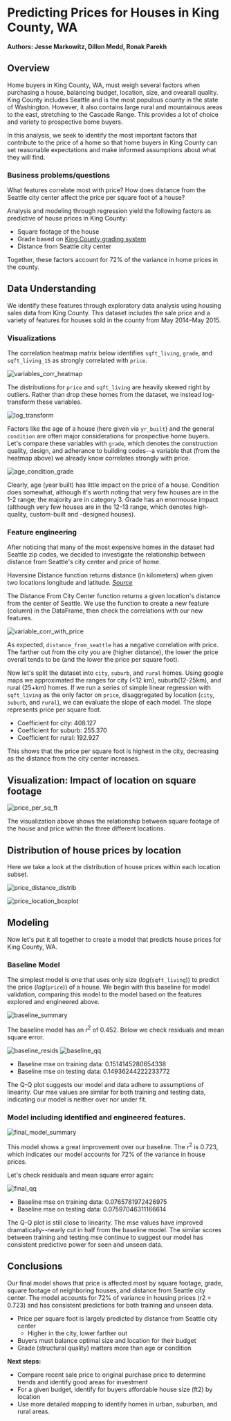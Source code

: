# Predicting Prices for Houses in King County, WA

**Authors: Jesse Markowitz, Dillon Medd, Ronak Parekh**

## Overview

Home buyers in King County, WA, must weigh several factors when purchasing a house, balancing budget, location, size, and ovearall quality. King County includes Seattle and is the most populous county in the state of Washington. However, it also contains large rural and mountainous areas to the east, stretching to the Cascade Range. This provides a lot of choice and variety to prospective bome buyers.

In this analysis, we seek to identify the most important factors that contribute to the price of a home so that home buyers in King County can set reasonable expectations and make informed assumptions about what they will find.

### Business problems/questions

What features correlate most with price? How does distance from the Seattle city center affect the price per square foot of a house?

Analysis and modeling through regression yield the following factors as predictive of house prices in King County:
 - Square footage of the house
 - Grade based on [King County grading system](https://info.kingcounty.gov/assessor/esales/Glossary.aspx?type=r#b)
 - Distance from Seattle city center

Together, these factors account for 72% of the variance in home prices in the county.

## Data Understanding

We identify these features through exploratory data analysis using housing sales data from King County. This dataset includes the sale price and a variety of features for houses sold in the county from May 2014–May 2015.

### Visualizations

The correlation heatmap matrix below identifies `sqft_living`, `grade`, and `sqft_living_15` as strongly correlated with `price`.

![variables_corr_heatmap](./images/variable_corr_heatmap.png)

The distributions for `price` and `sqft_living` are heavily skewed right by outliers. Rather than drop these homes from the dataset, we instead log-transform these variables.

![log_transform](./images/log_transform.png)

Factors like the age of a house (here given via `yr_built`) and the general `condition` are often major considerations for prospective home buyers. Let's compare these variables with `grade`, which denotes the construction quality, design, and adherance to building codes--a variable that (from the heatmap above) we already know correlates strongly with price.

![age_condition_grade](./images/age_condition_grade.png)

Clearly, age (year built) has little impact on the price of a house. Condition does somewhat, although it's worth noting that very few houses are in the 1-2 range; the majority are in category 3. Grade has an enormouse impact (although very few houses are in the 12-13 range, which denotes high-quality, custom-built and -designed houses).

### Feature engineering

After noticing that many of the most expensive homes in the dataset had Seattle zip codes, we decided to investigate the relationship between distance from Seattle's city center and price of home. 

Haversine Distance function returns distance (in kilometers) when given two locations longitude and latitude. *[Source](https://towardsdatascience.com/heres-how-to-calculate-distance-between-2-geolocations-in-python-93ecab5bbba4)*

The Distance From City Center function returns a given location's distance from the center of Seattle. We use the function to create a new feature (column) in the DataFrame, then check the correlations with our new features.

![variable_corr_with_price](./images/variable_corr_with_price.png)

As expected, `distance_from_seattle` has a negative correlation with price. The farther out from the city you are (higher distance), the lower the price overall tends to be (and the lower the price per square foot).

Now let's split the dataset into `city`, `suburb`, and `rural` homes.  Using google maps we approximated the ranges for city (<12 km), suburb(12-25km), and rural (25+km) homes. If we run a series of simple linear regression with `sqft_living` as the only factor on `price`, disaggregated by location (`city`, `suburb`, and `rural`), we can evaluate the slope of each model. The slope represents price per square foot.

 - Coefficient for city: 408.127
 - Coefficient for suburb: 255.370
 - Coefficient for rural: 192.927
 
This shows that the price per square foot is highest in the city, decreasing as the distance from the city center increases.

## Visualization: Impact of location on square footage

![price_per_sq_ft](./images/price_per_sq_ft.png)

The visualization above shows the relationship between square footage of the house and price within the three different locations. 

## Distribution of house prices by location

Here we take a look at the distribution of house prices within each location subset.

![price_distance_distrib](./images/price_distance_distrib.png)

![price_location_boxplot](./images/price_location_boxplot.png)


## Modeling

Now let's put it all together to create a model that predicts house prices for King County, WA.

### Baseline Model

The simplest model is one that uses only size ($log$(`sqft_living`)) to predict the price ($log$(`price`)) of a house. We begin with this baseline for model validation, comparing this model to the model based on the features explored and engineered above.

![baseline_summary](./images/baseline_summary.png)

The baseline model has an $r^2$ of 0.452. Below we check residuals and mean square error.

![baseline_resids](./images/baseline_resids.png)
![baseline_qq](./images/baseline_qq.png)

 - Baseline mse on training data:  0.1514145280654338
 - Baseline mse on testing data:   0.14936244222233772
 
The Q-Q plot suggests our model and data adhere to assumptions of linearity. Our mse values are similar for both training and testing data, indicating our model is neither over nor under fit.

### Model including identified and engineered features.

![final_model_summary](./images/final_model_summary.png)

This model shows a great improvement over our baseline. The $r^2$ is 0.723, which indicates our model accounts for 72% of the variance in house prices.

Let's check residuals and mean square error again:

![final_qq](./images/final_qq.png)

 - Baseline mse on training data:  0.0765781972426975
 - Baseline mse on testing data:   0.07597046311166614
 
The Q-Q plot is still close to linearity. The mse values have improved dramatically--nearly cut in half from the baseline model. The similar scores between training and testing mse continue to suggest our model has consistent predictive power for seen and unseen data.


## Conclusions

Our final model shows that price is affected most by square footage, grade, square footage of neighboring houses, and distance from Seattle city center.
The model accounts for 72% of variance in housing prices (r2 = 0.723) 
and has consistent predictions for both training and unseen data.

 - Price per square foot is largely predicted by distance from Seattle city center
    - Higher in the city, lower farther out
 - Buyers must balance optimal size and location for their budget
 - Grade (structural quality) matters more than age or condition

**Next steps:**
 - Compare recent sale price to original purchase price to determine trends and identify good areas for investment
 - For a given budget, identify for buyers affordable house size (ft2) by location
 - Use more detailed mapping to identify homes in urban, suburban, and rural areas.